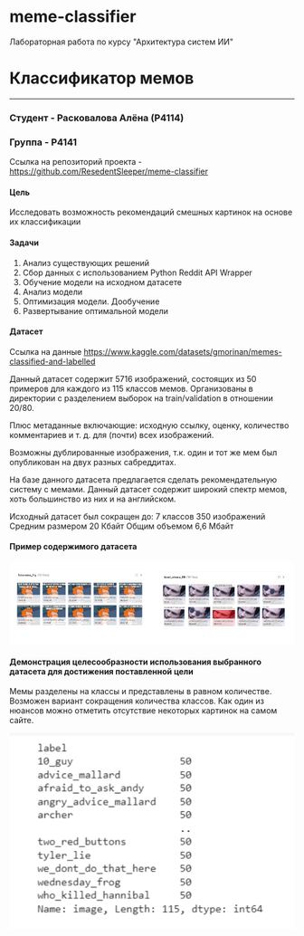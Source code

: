 # meme-classifier
Лабораторная работа по курсу "Архитектура систем ИИ"

# Классификатор мемов
-----
### Студент - Расковалова Алёна (P4114)
### Группа - P4141

Ссылка на репозиторий проекта - https://github.com/ResedentSleeper/meme-classifier

#### Цель
Исследовать возможность рекомендаций смешных картинок на основе их классификации

#### Задачи
1. Анализ существующих решений
2. Сбор данных с использованием Python Reddit API Wrapper 
3. Обучение модели на исходном датасете
4. Анализ модели 
5. Оптимизация модели. Дообучение 
6. Развертывание оптимальной модели

#### Датасет

Ссылка на данные https://www.kaggle.com/datasets/gmorinan/memes-classified-and-labelled

Данный датасет содержит 5716 изображений, состоящих из 50 примеров для каждого из 115 классов мемов. Организованы в директории с разделением выборок на train/validation в отношении 20/80. 

Плюс метаданные включающие:  исходную ссылку, оценку, количество комментариев и т. д. для (почти) всех изображений. 

Возможны дублированные изображения, т.к. один и тот же мем был опубликован на двух разных сабреддитах. 

На базе данного датасета предлагается сделать рекомендательную систему с мемами. Данный датасет содержит широкий спектр мемов, хоть большинство из них и на английском. 

Исходный датасет был сокращен до: 
7 классов 
350 изображений 
Средним размером 20 Кбайт
Общим объемом 6,6 Мбайт

#### Пример содержимого датасета

![Рисунок 1. Пример содержимого датасета](./imgs/img_2.png) 

#### Демонстрация целесообразности использования выбранного датасета для достижения поставленной цели

Мемы разделены на классы и представлены в равном количестве. Возможен вариант сокращения количества классов. 
Как один из нюансов можно отметить отсутствие некоторых картинок на самом сайте. 

![Рисунок 2. Распределение по классам](./imgs/img_1.png) 


